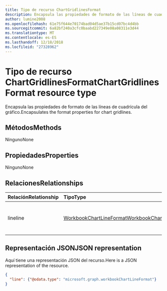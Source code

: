 ```yaml
---
title: Tipo de recurso ChartGridlinesFormat
description: Encapsula las propiedades de formato de las líneas de cuadrícula del gráfico.
author: lumine2008
ms.openlocfilehash: 61e75f644e70174bad04d5ae37b15cd07bc4d4bb
ms.sourcegitcommit: 6a82bf240a3cfc0baabd227349e08a08311e3d44
ms.translationtype: MT
ms.contentlocale: es-ES
ms.lasthandoff: 12/18/2018
ms.locfileid: "27328962"
---
```

# <a name="chartgridlinesformat-resource-type"></a><span data-ttu-id="1e8ee-103">Tipo de recurso ChartGridlinesFormat</span><span class="sxs-lookup"><span data-stu-id="1e8ee-103">ChartGridlinesFormat resource type</span></span>

<span data-ttu-id="1e8ee-104">Encapsula las propiedades de formato de las líneas de cuadrícula del gráfico.</span><span class="sxs-lookup"><span data-stu-id="1e8ee-104">Encapsulates the format properties for chart gridlines.</span></span>


## <a name="methods"></a><span data-ttu-id="1e8ee-105">Métodos</span><span class="sxs-lookup"><span data-stu-id="1e8ee-105">Methods</span></span>
<span data-ttu-id="1e8ee-106">Ninguno</span><span class="sxs-lookup"><span data-stu-id="1e8ee-106">None</span></span>

## <a name="properties"></a><span data-ttu-id="1e8ee-107">Propiedades</span><span class="sxs-lookup"><span data-stu-id="1e8ee-107">Properties</span></span>
<span data-ttu-id="1e8ee-108">Ninguno</span><span class="sxs-lookup"><span data-stu-id="1e8ee-108">None</span></span>

## <a name="relationships"></a><span data-ttu-id="1e8ee-109">Relaciones</span><span class="sxs-lookup"><span data-stu-id="1e8ee-109">Relationships</span></span>
| <span data-ttu-id="1e8ee-110">Relación</span><span class="sxs-lookup"><span data-stu-id="1e8ee-110">Relationship</span></span> | <span data-ttu-id="1e8ee-111">Tipo</span><span class="sxs-lookup"><span data-stu-id="1e8ee-111">Type</span></span>   |<span data-ttu-id="1e8ee-112">Descripción</span><span class="sxs-lookup"><span data-stu-id="1e8ee-112">Description</span></span>|
|:---------------|:--------|:----------|
|<span data-ttu-id="1e8ee-113">line</span><span class="sxs-lookup"><span data-stu-id="1e8ee-113">line</span></span>|[<span data-ttu-id="1e8ee-114">WorkbookChartLineFormat</span><span class="sxs-lookup"><span data-stu-id="1e8ee-114">WorkbookChartLineFormat</span></span>](chartlineformat.md)|<span data-ttu-id="1e8ee-p101">Representa el formato de línea de gráfico. Solo lectura.</span><span class="sxs-lookup"><span data-stu-id="1e8ee-p101">Represents chart line formatting. Read-only.</span></span>|


## <a name="json-representation"></a><span data-ttu-id="1e8ee-117">Representación JSON</span><span class="sxs-lookup"><span data-stu-id="1e8ee-117">JSON representation</span></span>

<span data-ttu-id="1e8ee-118">Aquí tiene una representación JSON del recurso.</span><span class="sxs-lookup"><span data-stu-id="1e8ee-118">Here is a JSON representation of the resource.</span></span>

<!--{
  "blockType": "resource",
  "optionalProperties": [],
  "baseType": "microsoft.graph.entity",
  "@odata.type": "microsoft.graph.workbookChartGridlinesFormat"
}-->

```json
{
  "line": {"@odata.type": "microsoft.graph.workbookChartLineFormat"}
}
```


<!-- uuid: 8fcb5dbc-d5aa-4681-8e31-b001d5168d79
2015-10-25 14:57:30 UTC -->
<!-- {
  "type": "#page.annotation",
  "description": "ChartGridlinesFormat resource",
  "keywords": "",
  "section": "documentation",
  "tocPath": ""
}-->